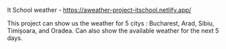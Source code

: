 It School weather  - https://aweather-project-itschool.netlify.app/

This project can show us the weather for 5 citys : Bucharest, Arad, Sibiu, Timișoara, and Oradea. Can also show the available weather for the next 5 days.
